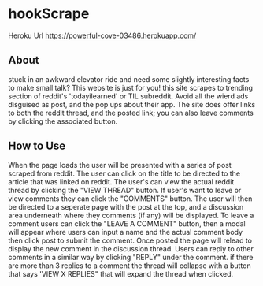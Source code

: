 # hookScrape
Heroku Url https://powerful-cove-03486.herokuapp.com/

## About
stuck in an awkward elevator ride and need some slightly interesting facts to make small talk? This website is just for you! this site 
scrapes to trending section of reddit's 'todayilearned' or TIL subreddit. Avoid all the wierd ads disguised as post, and the pop ups
about their app. The site does offer links to both the reddit thread, and the posted link; you can also leave comments by clicking
the associated button.
## How to Use
  When the page loads the user will be presented with a series of post scraped from reddit. The user can click on the title to be directed to the article that was linked on reddit. The user's can view the actual reddit thread by clicking the "VIEW THREAD" button. If user's want to leave or view comments they can click the "COMMENTS" button. The user will then be directed to a seperate page with the post at the top, and a discussion area underneath where they comments (if any) will be displayed. To leave a comment users can click the "LEAVE A COMMENT" button, then a modal will appear where users can input a name and the actual comment body then click post to submit the comment. Once posted the page will relead to display the new comment in the discussion thread. Users can reply to other comments in a similar way by clicking "REPLY" under the comment. if there are more than 3 replies to a comment the thread will collapse with a button that says 'VIEW X REPLIES" that will expand the thread when clicked.

